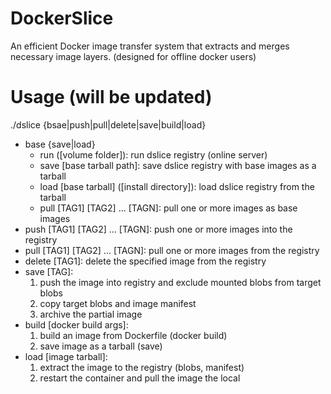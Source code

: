 # DockerSlice
An efficient Docker image transfer system that extracts and merges necessary image layers. (designed for offline docker users)



# Usage (will be updated)
./dslice {bsae|push|pull|delete|save|build|load}
- base {save|load}
    - run ([volume folder]): run dslice registry (online server)
    - save [base tarball path]: save dslice registry with base images as a tarball
    - load [base tarball] ([install directory]): load dslice registry from the tarball 
    - pull [TAG1] [TAG2] ... [TAGN]: pull one or more images as base images
- push [TAG1] [TAG2] ... [TAGN]: push one or more images into the registry
- pull [TAG1] [TAG2] ... [TAGN]: pull one or more images from the registry
- delete [TAG1]: delete the specified image from the registry
- save [TAG]: 
    1. push the image into registry and exclude mounted blobs from target blobs
    2. copy target blobs and image manifest
    3. archive the partial image
- build [docker build args]: 
    1. build an image from Dockerfile (docker build)
    2. save image as a tarball (save)
- load [image tarball]: 
    1. extract the image to the registry (blobs, manifest)
    2. restart the container and pull the image the local